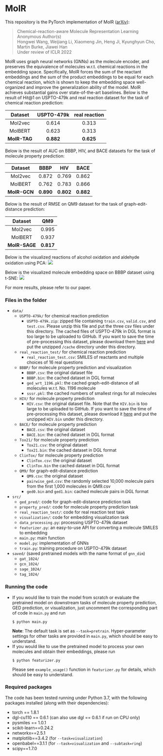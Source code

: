 # MolR

This repository is the PyTorch implementation of MolR ([arXiv]()):
> Chemical-reaction-aware Molecule Representation Learning  
Anonymous Author(s)  
Hongwei Wang, Weijiang Li, Xiaomeng Jin, Heng Ji, Kyunghyun Cho, Martin Burke, Jiawei Han  
Under review of ICLR 2022

MolR uses graph neural networks (GNNs) as the molecule encoder, and preserves the equivalence of molecules w.r.t. chemical reactions in the embedding space.
Specifically, MolR forces the sum of the reactant embeddings and the sum of the product embeddings to be equal for each chemical reaction, which is shown to keep the embedding space well-organized and improve the generalization ability of the model.
MolR achieves substantial gains over state-of-the-art baselines.
Below is the result of Hit@1 on USPTO-479k and real reaction dataset for the task of chemical reaction prediction:

| Dataset      | USPTO-479k | real reaction |
| :---------: | :---: | :------:  |
| Mol2vec      | 0.614  | 0.313   |
| MolBERT      | 0.623  | 0.313   |
| __MolR-TAG__ | __0.882__ | __0.625__ |


Below is the result of AUC on BBBP, HIV, and BACE datasets for the task of molecule property prediction:

| Dataset      | BBBP  | HIV | BACE |
| :----------: | :---: | :---:  | :---: |
| Mol2vec      | 0.872  | 0.769  | 0.862 |
| MolBERT      | 0.762  | 0.783  | 0.866 |
| __MolR-GCN__ | __0.890__ | __0.802__ | __0.882__ |


Below is the result of RMSE on QM9 dataset for the task of graph-edit-distance prediction:

| Dataset      | QM9  |
| :----------: | :---: |
| Mol2vec      | 0.995  |
| MolBERT      | 0.937  |
| __MolR-SAGE__ | __0.817__ |

Below is the visualized reactions of alcohol oxidation and aldehyde oxidation using PCA:
![](https://github.com/hwwang55/MolR/blob/master/reaction.png)

Below is the visualized molecule embedding space on BBBP dataset using t-SNE:
![](https://github.com/hwwang55/MolR/blob/master/space.png)


For more results, please refer to our paper.

### Files in the folder

- `data/`
  - `USPTO-479k/` for chemical reaction prediction
    - `USPTO-479k.zip`: zipped file containing `train.csv`, `valid.csv`, and `test.csv`. Please unzip this file and put the three csv files under this directory. The cached files of USPTO-479k in DGL format is too large to be uploaded to GitHub. If you want to save the time of pre-processing this dataset, please download them [here]() and put the unzipped `/cache` directory under this directory.
  - `real_reaction_test/`  for chemical reaction prediction
    - `real_reaction_test.csv`: SMILES of reactants and multiple choices of 16 real questions
  - `BBBP/` for molecule property prediction and visualization
    - `BBBP.csv`: the original dataset file
    - `BBBP.bin`: the cached dataset in DGL format
    - `ged_wrt_1196.pkl`: the cached graph-edit-distance of all molecules w.r.t. No. 1196 molecule
    - `sssr.pkl`: the cached numbers of smallest rings for all molecules
  - `HIV/` for molecule property prediction
    - `HIV.csv`: the original dataset file. Note that the `HIV.bin` is too large to be uploaded to GitHub. If you want to save the time of pre-processing this dataset, please download it [here](https://drive.google.com/file/d/1xFE4BDyQtOWkABs3ufa7uetxz0MiFmh9/view?usp=sharing) and put the unzipped `HIV.bin` under this directory.
  - `BACE/` for molecule property prediction
    - `BACE.csv`: the original dataset
    - `BACE.bin`: the cached dataset in DGL format
  - `Tox21/` for molecule property prediction
    - `Tox21.csv`: the original dataset
    - `Tox21.bin`: the cached dataset in DGL format
  - `ClinTox/` for molecule property prediction
    - `ClinTox.csv`: the original dataset
    - `ClinTox.bin` the cached dataset in DGL format
  - `QM9/`  for graph-edit-distance prediction
    - `QM9.csv`: the original dataset
    - `pairwise_ged.csv`: the randomly selected 10,000 molecule pairs from the first 1,000 molecules in QM9.csv
    - `ged0.bin` and `ged1.bin`: cached molecule pairs in DGL format
- `src/`
  - `ged_pred/`: code for graph-edit-distance prediction task
  - `property_pred/`: code for molecule property prediction task
  - `real_reaction_test/`: code for real reaction test task
  - `visualization/`: code for embedding visualization task
  - `data_processing.py`: processing USPTO-479k dataset
  - `featurizer.py`: an easy-to-use API for converting a molecule SMILES to embedding
  - `main.py`: main function
  - `model.py`: implementation of GNNs
  - `train.py`: training procedure on USPTO-479k dataset
- `saved/` (saved pretrained models with the name format of `gnn_dim`)
  - `gat_1024/`
  - `gcn_1024/`
  - `sage_1024/`
  - `tag_1024/`


### Running the code

- If you would like to train the model from scratch or evaluate the pretrained model on downstream tasks of molecule property prediction, GED prediction, or visualization, just uncomment the corresponding part of code in `main.py` and run
  ```
  $ python main.py
  ```
  __Note__: The default task is set as `--task=pretrain`. Hyper-parameter settings for other tasks are provided in  `main.py`, which should be easy to understand.
- If you would like to use the pretrained model to process your own molecules and obtain their embeddings, please run
  ```
  $ python featurizer.py
  ```
  Please see `example_usage()` function in `featurizer.py` for details, which should be easy to understand.

### Required packages

The code has been tested running under Python 3.7, with the following packages installed (along with their dependencies):

- torch == 1.8.1
- dgl-cu110 == 0.6.1 (can also use dgl == 0.6.1 if run on CPU only)
- pysmiles == 1.0.1
- scikit-learn==0.24.2
- networkx==2.5.1
- matplotlib==3.4.2 (for `--task=visualization`)
- openbabel==3.1.1 (for `--task=visualization` and `--subtask=ring`)
- scipy==1.7.0
